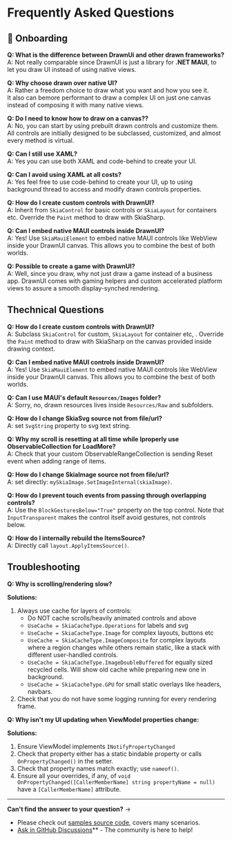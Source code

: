 # Frequently Asked Questions

## 🤔 Onboarding

**Q: What is the difference between DrawnUi and other drawn frameworks?**  
A: Not really comparable since DrawnUI is just a library for **.NET MAUI**, to let you draw UI instead of using native views.

**Q: Why choose drawn over native UI?**  
A: Rather a freedom choice to draw what you want and how you see it.  
It also can bemore performant to draw a complex UI on just one canvas instead of composing it with many native views.

**Q: Do I need to know how to draw on a canvas??**  
A: No, you can start by using prebuilt drawn controls and customize them. All controls are initially designed to be subclassed, customized, and almost every method is virtual. 

**Q: Can I still use XAML?**  
A: Yes you can use both XAML and code-behind to create your UI.  

**Q: Can I avoid using XAML at all costs?**  
A: Yes feel free to use code-behind to create your UI, up to using background thread to access and modify drawn controls properties.

**Q: How do I create custom controls with DrawnUI?**  
A: Inherit from `SkiaControl` for basic controls or `SkiaLayout` for containers etc. Override the `Paint` method to draw with SkiaSharp.

**Q: Can I embed native MAUI controls inside DrawnUI?**  
A: Yes! Use `SkiaMauiElement` to embed native MAUI controls like WebView inside your DrawnUI canvas. This allows you to combine the best of both worlds.

**Q: Possible to create a game with DrawnUI?**  
A: Well, since you draw, why not just draw a game instead of a business app. DrawnUI comes with gaming helpers and custom accelerated platform views to assure a smooth display-synched rendering.

## Thechnical Questions

**Q: How do I create custom controls with DrawnUI?**  
A: Subclass `SkiaControl` for custom, `SkiaLayout` for container etc, . Override the `Paint` method to draw with SkiaSharp on the canvas provided inside drawing context.

**Q: Can I embed native MAUI controls inside DrawnUI?**  
A: Yes! Use `SkiaMauiElement` to embed native MAUI controls like WebView inside your DrawnUI canvas. This allows you to combine the best of both worlds.

**Q: Can I use MAUI's default `Resources/Images` folder?**  
A: Sorry, no, drawn resources lives inside `Resources/Raw` and subfolders.

**Q: How do I change SkiaSvg source not from file/url?**  
A: set `SvgString` property to svg text string.

**Q: Why my scroll is resetting at all time while Iproperly use ObservableCollection for LoadMore?**  
A: Check that your custom ObservableRangeCollection is sending Reset event when adding range of items.

**Q: How do I change SkiaImage source not from file/url?**  
A: set directly: `mySkiaImage.SetImageInternal(skiaImage)`.

**Q: How do I prevent touch events from passing through overlapping controls?**  
A: Use the `BlockGesturesBelow="True"` property on the top control. Note that `InputTransparent` makes the control itself avoid gestures, not controls below.

**Q: How do I internally rebuild the ItemsSource?**  
A: Directly call `layout.ApplyItemsSource()`.

## Troubleshooting
 
**Q: Why is scrolling/rendering slow?**  

**Solutions:**
1. Always use cache for layers of controls:
   * Do NOT cache scrolls/heavily animated controls and above
   * `UseCache = SkiaCacheType.Operations` for labels and svg
   * `UseCache = SkiaCacheType.Image` for complex layouts, buttons etc
   * `UseCache = SkiaCacheType.ImageComposite` for complex layouts where a region changes while others remain static, like a stack with different user-handled controls.
   * `UseCache = SkiaCacheType.ImageDoubleBuffered` for equally sized recycled cells. Will show old cache while preparing new one in background.
   * `UseCache = SkiaCacheType.GPU` for small static overlays like headers, navbars.
2. Check that you do not have some logging running for every rendering frame.

**Q: Why isn't my UI updating when ViewModel properties change:**  

**Solutions:**
1. Ensure ViewModel implements `INotifyPropertyChanged`
2. Check that property either has a static bindable property or calls `OnPropertyChanged()` in the setter.
3. Check that property names match exactly; use `nameof()`.
4. Ensure all your overrides, if any, of `void OnPropertyChanged([CallerMemberName] string propertyName = null)` have a `[CallerMemberName]` attribute.

---


**Can't find the answer to your question?** → 
* Please check out [samples source code](tutorials.md), covers many scenarios.
* [Ask in GitHub Discussions](https://github.com/taublast/DrawnUi/discussions)** - The community is here to help!


